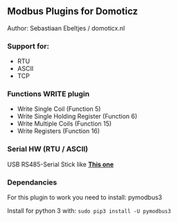 ## Modbus Plugins for Domoticz
Author: Sebastiaan Ebeltjes / domoticx.nl

### Support for:
* RTU
* ASCII
* TCP

### Functions WRITE plugin
* Write Single Coil (Function 5)
* Write Single Holding Register (Function 6)
* Write Multiple Coils (Function 15)
* Write Registers (Function 16)

### Serial HW (RTU / ASCII)
USB RS485-Serial Stick like **[This one](http://domoticx.nl/webwinkel/index.php?route=product/product&product_id=386)**

### Dependancies
For this plugin to work you need to install: pymodbus3

Install for python 3 with: ```sudo pip3 install -U pymodbus3```
